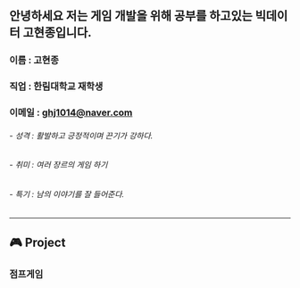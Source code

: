 ## 안녕하세요 저는 게임 개발을 위해 공부를 하고있는 빅데이터 고현종입니다.

### 이름 : 고현종
### 직업 : 한림대학교 재학생
### 이메일 : ghj1014@naver.com

###### - 성격 : 활발하고 긍정적이며 끈기가 강하다.
###### - 취미 : 여러 장르의 게임 하기
###### - 특기 : 남의 이야기를 잘 들어준다.
-----------------------------------------------------------------------
## :video_game: Project 
### 점프게임


<!--


- 🔭 I’m currently working on ...
- 🌱 I’m currently learning ...
- 👯 I’m looking to collaborate on ...
- 🤔 I’m looking for help with ...
- 💬 Ask me about ...
- 📫 How to reach me: ...
- 😄 Pronouns: ...
- ⚡ Fun fact: ...
-->
